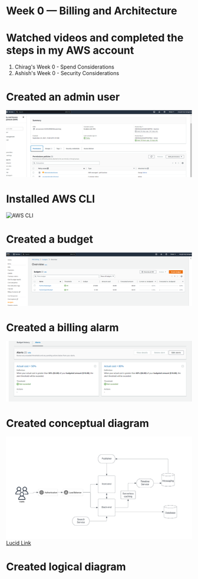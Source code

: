 # Week 0 — Billing and Architecture

# Watched videos and completed the steps in my AWS account
1. Chirag's Week 0 - Spend Considerations
2. Ashish's Week 0 - Security Considerations

# Created an admin user
![Admin user](../_docs/assets/week0/admin.png)
# Installed AWS CLI
![AWS CLI](../_docs/assets/aws_cli.png)
# Created a budget
![AWS Budgets](../_docs/assets/week0/budgets.png)
# Created a billing alarm
![Billing alerts](../_docs/assets/week0/billing_alerts.png)
# Created conceptual diagram
![Conceptual Diagram](../_docs/assets/week0/conceptual.png)
[Lucid Link](https://lucid.app/lucidchart/9a6b4a38-64cd-4210-abdb-7c687ad2803a/edit?invitationId=inv_6f0fb53d-1e8c-40b7-b770-8a1e6ed08a31&page=0_0#)
# Created logical diagram